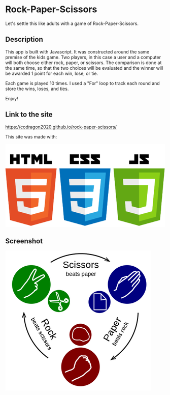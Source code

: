 # Rock-Paper-Scissors

Let's settle this like adults with a game of Rock-Paper-Scissors.

## Description

This app is built with Javascript. It was constructed around the same premise of the kids game. Two players, in this case a user and a computer will both choose either rock, paper, or scissors. The comparison is done at the same time, so that the two choices will be evaluated and the winner will be awarded 1 point for each win, lose, or tie. 

Each game is played 10 times. I used a "For" loop to track each round and store the wins, loses, and ties.

Enjoy!

## Link to the site

https://codragon2020.github.io/rock-paper-scissors/


This site was made with:

![alt text tech stack](./images/html-css-js.png)

## Screenshot

![rock paper scissors](./images/rock-paper-scissors.png)